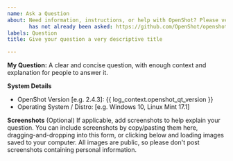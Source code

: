 ```yaml
---
name: Ask a Question
about: Need information, instructions, or help with OpenShot? Please verify this question
       has not already been asked: https://github.com/OpenShot/openshot-qt/issues
labels: Question
title: Give your question a very descriptive title

---
```


**My Question:**
A clear and concise question, with enough context and explanation for people to answer it.

**System Details**
- OpenShot Version [e.g. 2.4.3]: {{ log_context.openshot_qt_version }}
- Operating System / Distro: [e.g. Windows 10, Linux Mint 17.1]

**Screenshots** (Optional)
If applicable, add screenshots to help explain your question. You can include screenshots by
copy/pasting them here, dragging-and-dropping into this form, or clicking below and loading
images saved to your computer. All images are public, so please don't post screenshots
containing personal information.
